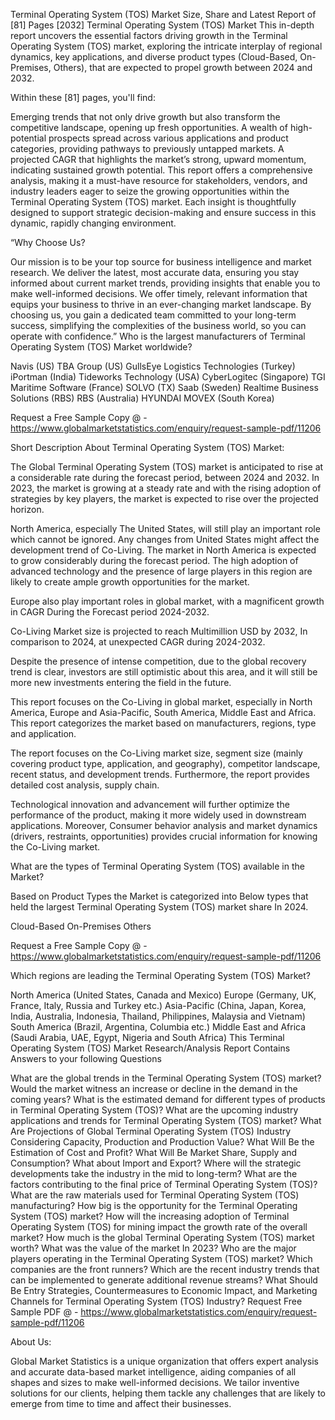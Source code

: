 Terminal Operating System (TOS) Market Size, Share and Latest Report of [81] Pages [2032]
Terminal Operating System (TOS) Market This in-depth report uncovers the essential factors driving growth in the Terminal Operating System (TOS) market, exploring the intricate interplay of regional dynamics, key applications, and diverse product types (Cloud-Based, On-Premises, Others), that are expected to propel growth between 2024 and 2032.

Within these [81] pages, you'll find:

Emerging trends that not only drive growth but also transform the competitive landscape, opening up fresh opportunities.
A wealth of high-potential prospects spread across various applications and product categories, providing pathways to previously untapped markets.
A projected CAGR that highlights the market’s strong, upward momentum, indicating sustained growth potential.
This report offers a comprehensive analysis, making it a must-have resource for stakeholders, vendors, and industry leaders eager to seize the growing opportunities within the Terminal Operating System (TOS) market. Each insight is thoughtfully designed to support strategic decision-making and ensure success in this dynamic, rapidly changing environment.

“Why Choose Us?

Our mission is to be your top source for business intelligence and market research.
We deliver the latest, most accurate data, ensuring you stay informed about current market trends, providing insights that enable you to make well-informed decisions.
We offer timely, relevant information that equips your business to thrive in an ever-changing market landscape.
By choosing us, you gain a dedicated team committed to your long-term success, simplifying the complexities of the business world, so you can operate with confidence.”
Who is the largest manufacturers of Terminal Operating System (TOS) Market worldwide?

 

Navis (US)
TBA Group (US)
GullsEye Logistics Technologies (Turkey)
iPortman (India)
Tideworks Technology (USA)
CyberLogitec (Singapore)
TGI Maritime Software (France)
SOLVO (TX)
Saab (Sweden)
Realtime Business Solutions (RBS)
RBS (Australia)
HYUNDAI MOVEX (South Korea)
 

Request a Free Sample Copy @ - https://www.globalmarketstatistics.com/enquiry/request-sample-pdf/11206

 

Short Description About Terminal Operating System (TOS) Market:

The Global Terminal Operating System (TOS) market is anticipated to rise at a considerable rate during the forecast period, between 2024 and 2032. In 2023, the market is growing at a steady rate and with the rising adoption of strategies by key players, the market is expected to rise over the projected horizon.

North America, especially The United States, will still play an important role which cannot be ignored. Any changes from United States might affect the development trend of Co-Living. The market in North America is expected to grow considerably during the forecast period. The high adoption of advanced technology and the presence of large players in this region are likely to create ample growth opportunities for the market.

Europe also play important roles in global market, with a magnificent growth in CAGR During the Forecast period 2024-2032.

Co-Living Market size is projected to reach Multimillion USD by 2032, In comparison to 2024, at unexpected CAGR during 2024-2032.

Despite the presence of intense competition, due to the global recovery trend is clear, investors are still optimistic about this area, and it will still be more new investments entering the field in the future.

This report focuses on the Co-Living in global market, especially in North America, Europe and Asia-Pacific, South America, Middle East and Africa. This report categorizes the market based on manufacturers, regions, type and application.

The report focuses on the Co-Living market size, segment size (mainly covering product type, application, and geography), competitor landscape, recent status, and development trends. Furthermore, the report provides detailed cost analysis, supply chain.

Technological innovation and advancement will further optimize the performance of the product, making it more widely used in downstream applications. Moreover, Consumer behavior analysis and market dynamics (drivers, restraints, opportunities) provides crucial information for knowing the Co-Living market.

What are the types of Terminal Operating System (TOS) available in the Market?

Based on Product Types the Market is categorized into Below types that held the largest Terminal Operating System (TOS) market share In 2024.

 

Cloud-Based
On-Premises
Others
 

Request a Free Sample Copy @ - https://www.globalmarketstatistics.com/enquiry/request-sample-pdf/11206

Which regions are leading the Terminal Operating System (TOS) Market?

North America (United States, Canada and Mexico)
Europe (Germany, UK, France, Italy, Russia and Turkey etc.)
Asia-Pacific (China, Japan, Korea, India, Australia, Indonesia, Thailand, Philippines, Malaysia and Vietnam)
South America (Brazil, Argentina, Columbia etc.)
Middle East and Africa (Saudi Arabia, UAE, Egypt, Nigeria and South Africa)
This Terminal Operating System (TOS) Market Research/Analysis Report Contains Answers to your following Questions

What are the global trends in the Terminal Operating System (TOS) market? Would the market witness an increase or decline in the demand in the coming years?
What is the estimated demand for different types of products in Terminal Operating System (TOS)? What are the upcoming industry applications and trends for Terminal Operating System (TOS) market?
What Are Projections of Global Terminal Operating System (TOS) Industry Considering Capacity, Production and Production Value? What Will Be the Estimation of Cost and Profit? What Will Be Market Share, Supply and Consumption? What about Import and Export?
Where will the strategic developments take the industry in the mid to long-term?
What are the factors contributing to the final price of Terminal Operating System (TOS)? What are the raw materials used for Terminal Operating System (TOS) manufacturing?
How big is the opportunity for the Terminal Operating System (TOS) market? How will the increasing adoption of Terminal Operating System (TOS) for mining impact the growth rate of the overall market?
How much is the global Terminal Operating System (TOS) market worth? What was the value of the market In 2023?
Who are the major players operating in the Terminal Operating System (TOS) market? Which companies are the front runners?
Which are the recent industry trends that can be implemented to generate additional revenue streams?
What Should Be Entry Strategies, Countermeasures to Economic Impact, and Marketing Channels for Terminal Operating System (TOS) Industry?
Request Free Sample PDF @ - https://www.globalmarketstatistics.com/enquiry/request-sample-pdf/11206

About Us:

Global Market Statistics is a unique organization that offers expert analysis and accurate data-based market intelligence, aiding companies of all shapes and sizes to make well-informed decisions. We tailor inventive solutions for our clients, helping them tackle any challenges that are likely to emerge from time to time and affect their businesses.